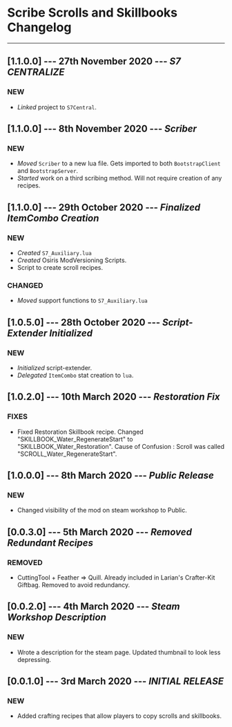 # Scribe Scrolls and Skillbooks Changelog

----------

## [1.1.0.0] --- 27th November 2020 --- **_S7 CENTRALIZE_**

### NEW

* _Linked_ project to `S7Central`.
## [1.1.0.0] --- 8th November 2020 --- **_Scriber_**

### NEW

* _Moved_ `Scriber` to a new lua file. Gets imported to both `BootstrapClient` and `BootstrapServer`.
* _Started_ work on a third scribing method. Will not require creation of any recipes.

## [1.1.0.0] --- 29th October 2020 --- **_Finalized ItemCombo Creation_**

### NEW

* _Created_ `S7_Auxiliary.lua`
* _Created_ Osiris ModVersioning Scripts.
* Script to create scroll recipes.

### CHANGED

* _Moved_ support functions to `S7_Auxiliary.lua`

## [1.0.5.0] --- 28th October 2020 --- **_Script-Extender Initialized_**

### NEW

* _Initialized_ script-extender.
* _Delegated_ `ItemCombo` stat creation to `lua`.

## [1.0.2.0] --- 10th March 2020 --- *_Restoration Fix_*

### FIXES

* Fixed Restoration Skillbook recipe. Changed "SKILLBOOK_Water_RegenerateStart" to "SKILLBOOK_Water_Restoration". Cause of Confusion : Scroll was called "SCROLL_Water_RegenerateStart".

## [1.0.0.0] --- 8th March 2020 --- *_Public Release_*

### NEW

* Changed visibility of the mod on steam workshop to Public.

## [0.0.3.0] --- 5th March 2020 --- *_Removed Redundant Recipes_*

### REMOVED

* CuttingTool + Feather => Quill. Already included in Larian's Crafter-Kit Giftbag. Removed to avoid redundancy.

## [0.0.2.0] --- 4th March 2020 --- *_Steam Workshop Description_*

### NEW

* Wrote a description for the steam page. Updated thumbnail to look less depressing.

## [0.0.1.0] --- 3rd March 2020 --- *_INITIAL RELEASE_*

### NEW

* Added crafting recipes that allow players to copy scrolls and skillbooks.
